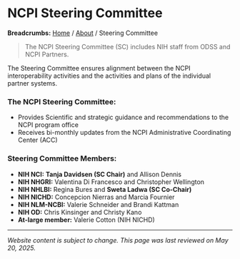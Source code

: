 <!-- Code Generated by Sidekick is for learning and experimentation purposes only. -->
# NCPI Steering Committee

**Breadcrumbs:** [Home](/) / [About](/about) / Steering Committee

> The NCPI Steering Committee (SC) includes NIH staff from ODSS and NCPI Partners.

The Steering Committee ensures alignment between the NCPI interoperability activities and the activities and plans of the individual partner systems.

### The NCPI Steering Committee:
- Provides Scientific and strategic guidance and recommendations to the NCPI program office
- Receives bi-monthly updates from the NCPI Administrative Coordinating Center (ACC)

### Steering Committee Members:
- **NIH NCI:** **Tanja Davidsen (SC Chair)** and Allison Dennis  
- **NIH NHGRI:** Valentina Di Francesco and Christopher Wellington  
- **NIH NHLBI:** Regina Bures and **Sweta Ladwa (SC Co-Chair)**  
- **NIH NICHD:** Concepcion Nierras and Marcia Fournier  
- **NIH NLM-NCBI:** Valerie Schneider and Brandi Kattman  
- **NIH OD:** Chris Kinsinger and Christy Kano  
- **At-large member:** Valerie Cotton (NIH NICHD)  

---

*Website content is subject to change. This page was last reviewed on May 20, 2025.*
